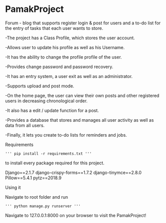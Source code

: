 # PamakProject
Forum - blog that supports register login &amp; post for users and a to-do list for the entry of tasks that each user wants to store.

-The project has a Class Profile, which stores the user account.

-Allows user to update his profile as well as his Username.

-It has the ability to change the profile profile of the user.

-Provides change password and password recovery.

-It has an entry system, a user exit as well as an administrator.

-Supports upload and post mode.

-On the home page, the user can view their own posts and other registered users in decreasing chronological order.

-It also has a edit / update function for a post.

-Provides a database that stores and manages all user activity as well as data from all users.

-Finally, it lets you create to-do lists for reminders and jobs.


Requirements

 	''' pip install -r requirements.txt '''

to install every package required for this project.

Django==2.1.7
django-crispy-forms==1.7.2
django-tinymce==2.8.0
Pillow==5.4.1
pytz==2018.9

Using it

Navigate to root folder and run

 	''' python manage.py runserver '''

Navigate to 127.0.0.1:8000 on your browser to visit the PamakProject!
